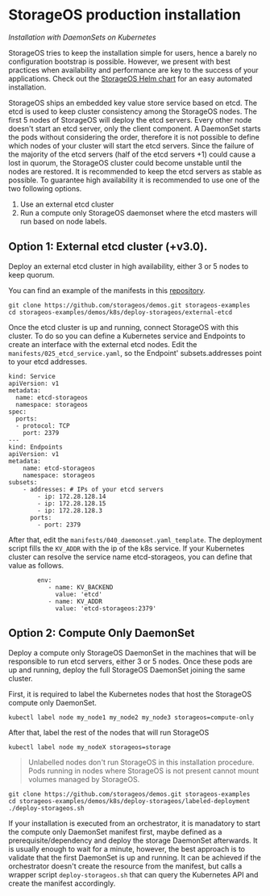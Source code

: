 
# StorageOS production installation

*Installation with DaemonSets on Kubernetes*

StorageOS tries to keep the installation simple for users, hence a barely no configuration bootstrap is possible. However, we present with best practices when availability and performance are key to the success of your applications. Check out the [StorageOS Helm chart](https://github.com/storageos/helm-chart) for an easy automated installation.

StorageOS ships an embedded key value store service based on etcd. The etcd is used to keep cluster consistency among the StorageOS nodes. The first 5 nodes of StorageOS will deploy the etcd servers. Every other node doesn't start an etcd server, only the client component. A DaemonSet starts the pods without considering the order, therefore it is not possible to define which nodes of your cluster will start the etcd servers. Since the failure of the majority of the etcd servers (half of the etcd servers +1) could cause a lost in quorum, the StorageOS cluster could become unstable until the nodes are restored. It is recommended to keep the etcd servers as stable as possible. To guarantee high availability it is recommended to use one of the two following options.

1. Use an external etcd cluster
2. Run a compute only StorageOS daemonset where the etcd masters will run based on node labels. 

## Option 1: External etcd cluster (+v3.0).

Deploy an external etcd cluster in high availability, either 3 or 5 nodes to keep quorum.

You can find an example of the manifests in this [repository](https://github.com/storageos/demos/tree/master/k8s/deploy-storageos/external-etcd).

```
git clone https://github.com/storageos/demos.git storageos-examples
cd storageos-examples/demos/k8s/deploy-storageos/external-etcd
```

Once the etcd cluster is up and running, connect StorageOS with this cluster. To do so you can define a Kubernetes service and Endpoints to create an interface with the external etcd nodes. Edit the `manifests/025_etcd_service.yaml`, so the Endpoint' subsets.addresses point to your etcd addresses.

```
kind: Service
apiVersion: v1
metadata:
  name: etcd-storageos
  namespace: storageos
spec:
  ports:
  - protocol: TCP
    port: 2379
---
kind: Endpoints
apiVersion: v1
metadata:
    name: etcd-storageos
    namespace: storageos
subsets:
    - addresses: # IPs of your etcd servers
        - ip: 172.28.128.14
        - ip: 172.28.128.15
        - ip: 172.28.128.3
      ports:
        - port: 2379
```

After that, edit the `manifests/040_daemonset.yaml_template`. The deployment script fills the `KV_ADDR` with the ip of the k8s service. If your Kubernetes cluster can resolve the service name etcd-storageos, you can define that value as follows.

```
        env:
           - name: KV_BACKEND
             value: 'etcd'
           - name: KV_ADDR
             value: 'etcd-storageos:2379'
```

## Option 2: Compute Only DaemonSet

Deploy a compute only StorageOS DaemonSet in the machines that will be responsible to run etcd servers, either 3 or 5 nodes. Once these pods are up and running, deploy the full StorageOS DaemonSet joining the same cluster.
   
First, it is required to label the Kubernetes nodes that host the StorageOS compute only DaemonSet. 

```
kubectl label node my_node1 my_node2 my_node3 storageos=compute-only
```

After that, label the rest of the nodes that will run StorageOS

```
kubectl label node my_nodeX storageos=storage
```

> Unlabelled nodes don't run StorageOS in this installation procedure. Pods running in nodes where StorageOS is not present cannot mount volumes managed by StorageOS.

``` 
git clone https://github.com/storageos/demos.git storageos-examples
cd storageos-examples/demos/k8s/deploy-storageos/labeled-deployment
./deploy-storageos.sh
```

If your installation is executed from an orchestrator, it is manadatory to start the compute only DaemonSet manifest first, maybe defined as a prerequisite/dependency and deploy the storage DaemonSet afterwards. It is usually enough to wait for a minute, however, the best approach is to validate that the first DaemonSet is up and running. It can be achieved if the orchestrator doesn't create the resource from the manifest, but calls a wrapper script `deploy-storageos.sh` that can query the Kubernetes API and create the manifest accordingly.


